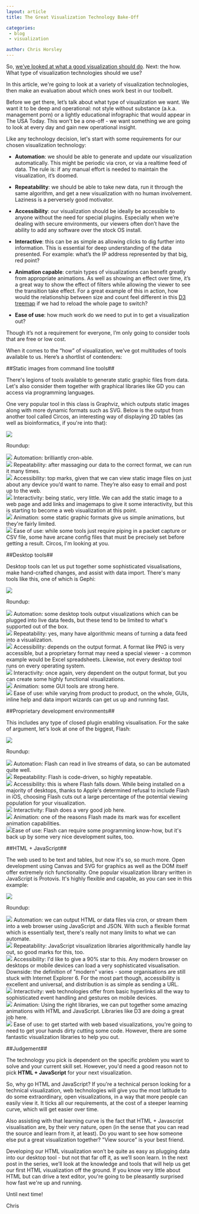 ```yaml
---
layout: article
title: The Great Visualization Technology Bake-Off

categories:
 - blog
 - visualization

author: Chris Horsley
---
```

So, <a href="vis-purpose.html">we’ve looked at what a good visualization should do</a>. Next: the how. What type of visualization technologies should we use?

In this article, we're going to look at a variety of visualization technologies, then make an evaluation about which ones work best in our toolbelt.

Before we get there, let’s talk about what type of visualization we want. We want it to be deep and operational: not style without substance (a.k.a. management porn) or a lightly educational infographic that would appear in The USA Today. This won't be a one-off - we want something we are going to look at every day and gain new operational insight.

Like any technology decision, let's start with some requirements for our chosen visualization technology:

- **Automation**: we should be able to generate and update our visualization automatically. This might be periodic via cron, or via a realtime feed of data. The rule is: if any manual effort is needed to maintain the visualization, it’s doomed.

- **Repeatability**: we should be able to take new data, run it through the same algorithm, and get a new visualization with no human involvement. Laziness is a perversely good motivator.

- **Accessibility**: our visualization should be ideally be accessible to anyone without the need for special plugins. Especially when we’re dealing with secure environments, our viewers often don’t have the ability to add any software over the stock OS install.

- **Interactive**: this can be as simple as allowing clicks to dig further into information. This is essential for deep understanding of the data presented. For example: what’s the IP address represented by that big, red point?

- **Animation capable**: certain types of visualizations can benefit greatly from appropriate animations. As well as showing an effect over time, it’s a great way to show the effect of filters while allowing the viewer to see the transition take effect. For a great example of this in action, how would the relationship between size and count feel different in this <a href="http://mbostock.github.com/d3/ex/treemap.html">D3 treemap</a> if we had to reload the whole page to switch?

- **Ease of use**: how much work do we need to put in to get a visualization out?

Though it’s not a requirement for everyone, I’m only going to consider tools that are free or low cost.

When it comes to the “how” of visualization, we’ve got multitudes of tools available to us. Here’s a shortlist of contenders:

##Static images from command line tools##

There's legions of tools available to generate static graphic files from data. Let's also consider them together with graphical libraries like GD you can access via programming languages.

One very popular tool in this class is Graphviz, which outputs static images along with more dynamic formats such as SVG. Below is the output from another tool called Circos, an interesting way of displaying 2D tables (as well as bioinformatics, if you're into that):

<p><img src="/img/blog/2011-07-13-vis-which-tech/circos.png" /></p>

Roundup:

<p><img src="/img/blog/2011-07-13-vis-which-tech/star_on.png" class="inl_icon"/> Automation: brilliantly cron-able.<br/>
<img src="/img/blog/2011-07-13-vis-which-tech/star_on.png" class="inl_icon"/> Repeatability: after massaging our data to the correct format, we can run it many times.</br>
<img src="/img/blog/2011-07-13-vis-which-tech/star_on.png" class="inl_icon"/> Accessibility: top marks, given that we can view static image files on just about any device you’d want to name. They’re also easy to email and post up to the web.<br/>  
<img src="/img/blog/2011-07-13-vis-which-tech/star_off.png" class="inl_icon"/> Interactivity: being static, very little. We can add the static image to a web page and add links and imagemaps to give it some interactivity, but this is starting to become a web visualization at this point.</br>
<img src="/img/blog/2011-07-13-vis-which-tech/star_half.png" class="inl_icon"/> Animation: some static graphic formats give us simple animations, but they're fairly limited.<br/>
<img src="/img/blog/2011-07-13-vis-which-tech/star_half.png" class="inl_icon"/> Ease of use: while some tools just require piping in a packet capture or CSV file, some have arcane config files that must be precisely set before getting a result. Circos, I'm looking at you. 
</p>

##Desktop tools## 

Desktop tools can let us put together some sophisticated visualisations, make hand-crafted changes, and assist with data import. There's many tools like this, one of which is Gephi:

<p><img src="/img/blog/2011-07-13-vis-which-tech/genphi.png" /></p>

Roundup:

<p><img src="/img/blog/2011-07-13-vis-which-tech/star_half.png" class="inl_icon"/> Automation: some desktop tools output visualizations which can be plugged into live data feeds, but these tend to be limited to what's supported out of the box.<br/>
<img src="/img/blog/2011-07-13-vis-which-tech/star_on.png" class="inl_icon"/> Repeatability: yes, many have algorithmic means of turning a data feed into a visualization.</br>
<img src="/img/blog/2011-07-13-vis-which-tech/star_half.png" class="inl_icon"/> Accessibility: depends on the output format. A format like PNG is very accessible, but a proprietary format may need a special viewer - a common example would be Excel spreadsheets. Likewise, not every desktop tool runs on every operating system.<br/>  
<img src="/img/blog/2011-07-13-vis-which-tech/star_on.png" class="inl_icon"/> Interactivity: once again, very dependent on the output format, but you can create some highly functional visualizations.</br>
<img src="/img/blog/2011-07-13-vis-which-tech/star_on.png" class="inl_icon"/> Animation: some GUI tools are strong here.<br/>
<img src="/img/blog/2011-07-13-vis-which-tech/star_on.png" class="inl_icon"/> Ease of use: while varying from product to product, on the whole, GUIs, inline help and data import wizards can get us up and running fast. 
</p>

##Proprietary development environments##

This includes any type of closed plugin enabling visualisation. For the sake of argument, let's look at one of the biggest, Flash:

<p><img src="/img/blog/2011-07-13-vis-which-tech/flash.png" /></p>

Roundup:

<p><img src="/img/blog/2011-07-13-vis-which-tech/star_on.png" class="inl_icon"/> Automation: Flash can read in live streams of data, so can be automated quite well.<br/>
<img src="/img/blog/2011-07-13-vis-which-tech/star_on.png" class="inl_icon"/> Repeatability: Flash is code-driven, so highly repeatable.</br>
<img src="/img/blog/2011-07-13-vis-which-tech/star_half.png" class="inl_icon"/> Accessibility: this is where Flash falls down. While being installed on a majority of desktops, thanks to Apple's determined refusal to include Flash in iOS, choosing Flash cuts out a large percentage of the potential viewing population for your visualization.<br/>  
<img src="/img/blog/2011-07-13-vis-which-tech/star_on.png" class="inl_icon"/> Interactivity: Flash does a very good job here.</br>
<img src="/img/blog/2011-07-13-vis-which-tech/star_on.png" class="inl_icon"/> Animation: one of the reasons Flash made its mark was for excellent animation capabilities.<br/>
<img src="/img/blog/2011-07-13-vis-which-tech/star_half.png" class="inl_icon"/>Ease of use: Flash can require some programming know-how, but it's back up by some very nice development suites, too.<br/>
</p>


##HTML + JavaScript##


The web used to be text and tables, but now it's so, so much more. Open development using Canvas and SVG for graphics as well as the DOM itself offer extremely rich functionality. One popular visualization library written in JavaScript is Protovis. It's highly flexible and capable, as you can see in this example:

<p><img src="/img/blog/2011-07-13-vis-which-tech/protovis.png" /></p>

Roundup:

<p><img src="/img/blog/2011-07-13-vis-which-tech/star_on.png" class="inl_icon"/> Automation: we can output HTML or data files via cron, or stream them into a web browser using JavaScript and JSON. With such a flexible format which is essentially text, there's really not many limits to what we can automate.<br/>
<img src="/img/blog/2011-07-13-vis-which-tech/star_on.png" class="inl_icon"/> Repeatability: JavaScript visualization libraries algorithmically handle lay out, so good marks for this, too.</br>
<img src="/img/blog/2011-07-13-vis-which-tech/star_on.png" class="inl_icon"/> Accessibility: I'd like to give a 90% star to this. Any modern browser on desktops or mobile devices can load a very sophisticated visualisation. Downside: the definition of "modern" varies - some organisations are still stuck with Internet Explorer 6. For the most part though, accessibility is excellent and universal, and distribution is as simple as sending a URL.<br/>  
<img src="/img/blog/2011-07-13-vis-which-tech/star_on.png" class="inl_icon"/> Interactivity: web technologies offer from basic hyperlinks all the way to sophisticated event handling and gestures on mobile devices.</br>
<img src="/img/blog/2011-07-13-vis-which-tech/star_on.png" class="inl_icon"/> Animation: Using the right libraries, we can put together some amazing animations with HTML and JavaScript. Libraries like D3 are doing a great job here.<br/>
<img src="/img/blog/2011-07-13-vis-which-tech/star_off.png" class="inl_icon"/> Ease of use: to get started with web based visualizations, you're going to need to get your hands dirty cutting some code. However, there are some fantastic visualization libraries to help you out.
</p>

##Judgement##

The technology you pick is dependent on the specific problem you want to solve and your current skill set. However, you'd need a good reason not to pick **HTML + JavaScript** for your next visualization.

So, why go HTML and JavaScript? If you're a technical person looking for a technical visualization, web technologies will give you the most latitude to do some extraordinary, open visualizations, in a way that more people can easily view it. It ticks all our requirements, at the cost of a steeper learning curve, which will get easier over time. 

Also assisting with that learning curve is the fact that HTML + Javascript visualisation are, by their very nature, open (in the sense that you can read the source and learn from it, at least). Do you want to see how someone else put a great visualization together? "View source" is your best friend.

Developing our HTML visualization won’t be quite as easy as plugging data into our desktop tool - but not that far off it, as we’ll soon learn. In the next post in the series, we’ll look at the knowledge and tools that will help us get our first HTML visualization off the ground. If you know very little about HTML but can drive a text editor, you're going to be pleasantly surprised how fast we're up and running.

Until next time!

Chris
